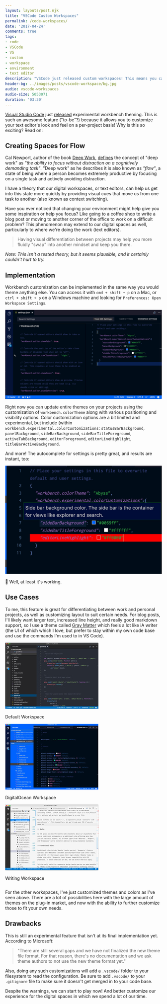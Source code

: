 ```yaml
---
layout: layouts/post.njk
title: "VSCode Custom Workspaces"
permalink: /code-workspaces/
date: '2017-04-24'
comments: true
tags:
- code
- VSCode
- VS
- custom
- workspace
- environment
- text editor
description: "VSCode just released custom workspaces! This means you can customize your text editor layout and style for different projects within a single editor!"
header-bg: ../images/posts/vscode-workspace/bg.jpg
audio: vscode-workspaces
audio-size: 5053071
duration: '03:30'
---
```


[Visual Studio Code](https://code.visualstudio.com/) just [released](https://code.visualstudio.com/updates/v1_11#_workbench) experimental workbench theming. This is such an awesome feature ("to-be"?) because it allows you to customize your text editor's look and feel on a per-project basis! Why is this so exciting? Read on:

## Creating Spaces for Flow

Cal Newport, author of the book [Deep Work](#), [defines](https://80000hours.org/2016/08/is-deep-work-the-most-underappreciated-skill-for-career-success-an-interview-with-cal-newport/) the concept of "deep work" as *"the ability to focus without distraction on a cognitively demanding task"*. "Deep work" as he describes it is also known as *"flow"*, a state of being where a person becomes extremely productive by focusing on a single task and actively avoiding distraction.

I have a theory that our digital workspaces, or text editors, can help us get into this state more quickly by providing visual cues that move us from one task to another (also known as context switching).

Have you ever noticed that changing your environment might help give you some inspiration or help you focus? Like going to a coffee shop to write a blog post or moving to another corner of the office to work on a difficult problem? This phenomenon may extend to our digital spaces as well, particularly to where we're doing the work (text editors).

> Having visual differentiation between projects may help you more fluidly "swap" into another mindset and keep you there.

*Note: This isn't a tested theory, but it seems plausible, and it certainly couldn't hurt to try.*

## Implementation

Workbench customization can be implemented in the same way you would theme anything else. You can access it with `cmd + shift + p` on a Mac, or `ctrl + shift + p` on a Windows machine and looking for `Preferences: Open Workspace Settings`.

<img src="../images/posts/vscode-workspace/setup.jpg" alt="Sample setup">

Right now you can update entire themes on your projects using the customization of `workbench.colorTheme` along with various positioning and visibility options. Color customization options are a bit limited and experimental, but include (within `workbench.experimental.colorCustomizations`: `statusBarBackground`, `panelBackground`, `sideBarBackground`, `sideBarTitleForeground`, `activeTabBackground`, `editorForeground`, `editorLineHighlight`, `titleBarActiveBackground`.

And more! The autocomplete for settings is pretty great, and results are instant, too:

<img src="../images/posts/vscode-workspace/instant.jpg" alt="Bright red highlight">
<p class="caption">😬 Well, at least it's working.</p>


## Use Cases

To me, this feature is great for differentiating between work and personal projects, as well as customizing layout to suit certain needs. For blog posts, I'll likely want larger text, increased line height, and really good markdown support, so I use a theme called [Gray Matter](https://marketplace.visualstudio.com/items?itemName=philipbe.theme-gray-matter) which feels a lot like iA writer (the UI of which which I love, but prefer to stay within my own code base and use the commands I'm used to in VS Code).

<div style="overflow:hidden">
  <div class="third"><img src="../images/posts/vscode-workspace/default.jpg" alt=""><p class="center">Default Workspace</p></div>
  <div class="third"><img src="../images/posts/vscode-workspace/do.jpg" alt=""><p class="center">DigitalOcean Workspace</p></div>
  <div class="third"><img src="../images/posts/vscode-workspace/book.jpg" alt=""><p class="center">Writing Workspace</p></div>
</div>

For the other workspaces, I've just customized themes and colors as I've seen above. There are a lot of possibilities here with the large amount of themes on the plug-in market, and now with the ability to further customize those to fit your own needs.

## Drawbacks

This is still an experimental feature that isn't at its final implementation yet. According to Microsoft: 

> "There are still several gaps and we have not finalized the new theme file format. For that reason, there's no documentation and we ask theme authors to not use the new theme format yet."

Also, doing any such customizations will add a `.vscode/` folder to your filesystem to read the configuration. Be sure to add `.vscode/` to your `.gitignore` file to make sure it doesn't get merged in to your code base.

Despite the warnings, we can start to play now! And better customize our experience for the digital spaces in which we spend a lot of our time.